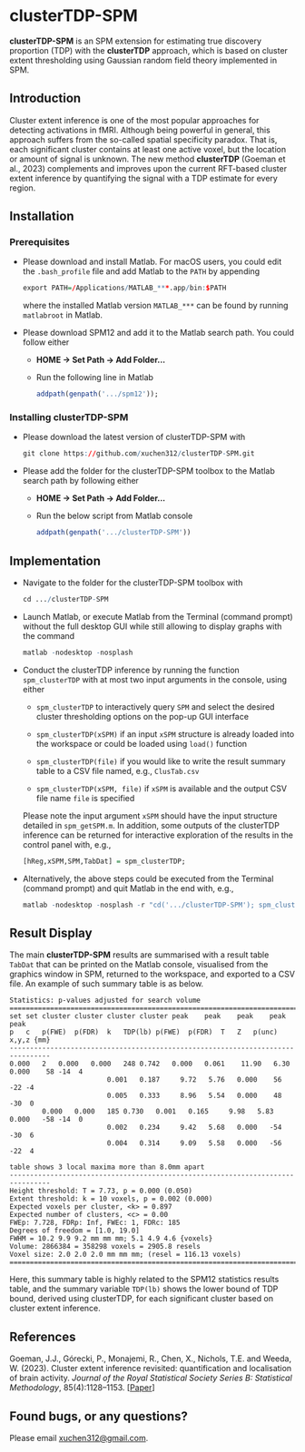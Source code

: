 # clusterTDP-SPM

**clusterTDP-SPM** is an SPM extension for estimating true discovery proportion (TDP) with the **clusterTDP** approach, which is based on cluster extent thresholding using Gaussian random field theory implemented in SPM.

## Introduction

Cluster extent inference is one of the most popular approaches for detecting activations in fMRI. Although being powerful in general, this approach suffers from the so-called spatial specificity paradox. That is, each significant cluster contains at least one active voxel, but the location or amount of signal is unknown. The new method **clusterTDP** (Goeman et al., 2023) complements and improves upon the current RFT-based cluster extent inference by quantifying the signal with a TDP estimate for every region.

## Installation

### Prerequisites

* Please download and install Matlab. For macOS users, you could edit the ```.bash_profile``` file and add Matlab to the ```PATH``` by appending
  ``` r
  export PATH=/Applications/MATLAB_***.app/bin:$PATH
  ```
  where the installed Matlab version ```MATLAB_***``` can be found by running ```matlabroot``` in Matlab.

* Please download SPM12 and add it to the Matlab search path. You could follow either
  
  + **HOME -> Set Path -> Add Folder...**
  
  + Run the following line in Matlab
    ``` r
    addpath(genpath('.../spm12'));
    ```
  
### Installing clusterTDP-SPM

* Please download the latest version of clusterTDP-SPM with
  ``` r
  git clone https://github.com/xuchen312/clusterTDP-SPM.git
  ```

* Please add the folder for the clusterTDP-SPM toolbox to the Matlab search path by following either
  
  + **HOME -> Set Path -> Add Folder...**
  
  + Run the below script from Matlab console
    ```r
    addpath(genpath('.../clusterTDP-SPM'))
    ```

## Implementation

* Navigate to the folder for the clusterTDP-SPM toolbox with
  ```r
  cd .../clusterTDP-SPM
  ```
  
* Launch Matlab, or execute Matlab from the Terminal (command prompt) without the full desktop GUI while still allowing to display graphs with the command
  ```r
  matlab -nodesktop -nosplash
  ```
  
* Conduct the clusterTDP inference by running the function ```spm_clusterTDP``` with at most two input arguments in the console, using either
  
  + ```spm_clusterTDP``` to interactively query ```SPM``` and select the desired cluster thresholding options on the pop-up GUI interface
    
  + ```spm_clusterTDP(xSPM)``` if an input ```xSPM``` structure is already loaded into the workspace or could be loaded using ```load()``` function
    
  + ```spm_clusterTDP(file)``` if you would like to write the result summary table to a CSV file named, e.g., ```ClusTab.csv```
    
  + ```spm_clusterTDP(xSPM, file)``` if ```xSPM``` is available and the output CSV file name ```file``` is specified

  Please note the input argument ```xSPM``` should have the input structure detailed in ```spm_getSPM.m```. In addition, some outputs of the clusterTDP inference can be returned for interactive exploration of the results in the control panel with, e.g.,
  ```r
  [hReg,xSPM,SPM,TabDat] = spm_clusterTDP;
  ```

* Alternatively, the above steps could be executed from the Terminal (command prompt) and quit Matlab in the end with, e.g.,
  ```r
  matlab -nodesktop -nosplash -r "cd('.../clusterTDP-SPM'); spm_clusterTDP; exit"
  ```

## Result Display

The main **clusterTDP-SPM** results are summarised with a result table ```TabDat``` that can be printed on the Matlab console, visualised from the graphics window in SPM, returned to the workspace, and exported to a CSV file. An example of such summary table is as below.
```
Statistics: p-values adjusted for search volume
================================================================================
set	set	cluster	cluster	cluster	cluster	peak	peak	peak	peak	peak	
p	c	p(FWE)	p(FDR)	k	TDP(lb)	p(FWE)	p(FDR)	T	Z	p(unc)	x,y,z {mm}
--------------------------------------------------------------------------------
0.000	2	0.000	0.000	248	0.742	0.000	0.061	 11.90	 6.30	0.000	 58 -14  4 	
						0.001	0.187	  9.72	 5.76	0.000	 56 -22 -4 	
						0.005	0.333	  8.96	 5.54	0.000	 48 -30  0 	
		0.000	0.000	185	0.730	0.001	0.165	  9.98	 5.83	0.000	-58 -14  0 	
						0.002	0.234	  9.42	 5.68	0.000	-54 -30  6 	
						0.004	0.314	  9.09	 5.58	0.000	-56 -22  4 	

table shows 3 local maxima more than 8.0mm apart
--------------------------------------------------------------------------------
Height threshold: T = 7.73, p = 0.000 (0.050)
Extent threshold: k = 10 voxels, p = 0.002 (0.000)
Expected voxels per cluster, <k> = 0.897
Expected number of clusters, <c> = 0.00
FWEp: 7.728, FDRp: Inf, FWEc: 1, FDRc: 185
Degrees of freedom = [1.0, 19.0]
FWHM = 10.2 9.9 9.2 mm mm mm; 5.1 4.9 4.6 {voxels}
Volume: 2866384 = 358298 voxels = 2905.8 resels
Voxel size: 2.0 2.0 2.0 mm mm mm; (resel = 116.13 voxels)
================================================================================
```
Here, this summary table is highly related to the SPM12 statistics results table, and the summary variable ```TDP(lb)``` shows the lower bound of TDP bound, derived using clusterTDP, for each significant cluster based on cluster extent inference.

## References

Goeman, J.J., Górecki, P., Monajemi, R., Chen, X., Nichols, T.E. and Weeda, W. (2023). Cluster extent inference revisited: quantification and localisation of brain activity. *Journal of the Royal Statistical Society Series B: Statistical Methodology*, 85(4):1128–1153. [[Paper](https://doi.org/10.1093/jrsssb/qkad067)]

## Found bugs, or any questions?

Please email xuchen312@gmail.com.
